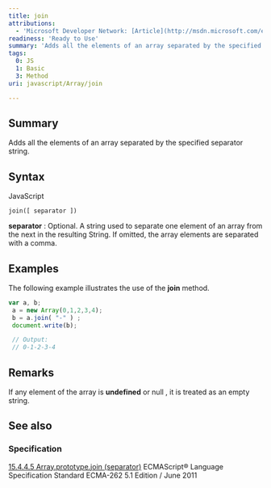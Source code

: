 ```yaml
---
title: join
attributions:
  - 'Microsoft Developer Network: [Article](http://msdn.microsoft.com/en-us/library/ie/59x7k999(v=vs.94).aspx)'
readiness: 'Ready to Use'
summary: 'Adds all the elements of an array separated by the specified separator string.'
tags:
  0: JS
  1: Basic
  3: Method
uri: javascript/Array/join

---
```

## Summary

Adds all the elements of an array separated by the specified separator string.

## Syntax

<span class="language">JavaScript</span>

    join([ separator ])

**separator**
:   Optional. A string used to separate one element of an array from the next in the resulting String. If omitted, the array elements are separated with a comma.

## Examples

The following example illustrates the use of the **join** method.

``` js
var a, b;
 a = new Array(0,1,2,3,4);
 b = a.join( "-" ) ;
 document.write(b);

 // Output:
 // 0-1-2-3-4
```

## Remarks

If any element of the array is **undefined** or null , it is treated as an empty string.

## See also

### Specification

[15.4.4.5 Array.prototype.join (separator)](http://www.ecma-international.org/ecma-262/5.1/#sec-15.4.4.5) ECMAScript® Language Specification Standard ECMA-262 5.1 Edition / June 2011

